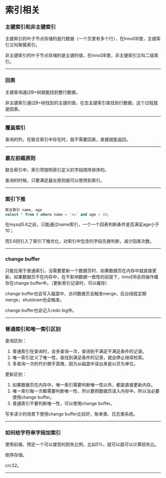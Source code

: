 # 索引相关

### 主键索引和非主键索引

主键索引的叶子节点存储的是行数据（一个页里有多个行），在InnoDB里，主键索引又叫聚簇索引。

非主键索引的叶子节点存储的是主键的值，在InnoDB里，非主键索引又叫二级索引。

------

### 回表

主键查询通过B+树就能找到整行数据。

非主键索引通过B+树找到的主键的值，在去主键索引查找到行数据，这个过程就是回表。

------

### 覆盖索引

查询的列，在联合索引中存在时，就不需要回表，直接就能返回。

------

### 最左前缀原则

联合索引中，索引项按照索引定义的字段顺序排序的。

查询的时候，只要满足最左原则就可以使用到索引。

------

### 索引下推

```sql
联合索引 name, age
select * from t where name = 'xx' and age < 10;
```

在mysql5.6之前，只能通过name索引，一个一个回表判断条件是否满足age小于10；

而5.6则引入了索引下推优化，对索引中包含的字段先做判断，减少回表次数。

------

### change buffer

只能应用于普通索引。当需要更新一个数据页时，如果数据页在内存中就直接更新。如果数据页不在内存中，在不影响数据一致性的前提下，InnoDB会将操作缓存在change buffer中。（更新索引记录时，可以缓存）

change buffer也会写入磁盘中，访问数据页会触发merge，后台线程定期merge，shutdown也会触发。

change buffer也会记入redo log中。

------

### 普通索引和唯一索引区别

查询区别：

1. 普通索引在查询时，会多查询一次，查询到不满足不满足条件的记录。
2. 唯一索引定义了唯一性，查找到满足条件的记录，就会停止继续检索。
3. 多查询一次的代价微乎其微，因为从磁盘中读出来是以页为单位。

更新区别：

1. 如果数据页在内存中，唯一索引需要判断唯一性以外，都是直接更新内存。
2. 唯一索引每一次都需要判断唯一性，所以要把数据页读入内存中，所以没必要使用change buffer。
3. 普通索引不要判断唯一性，可以使用change buffer。

写多读少的场景下使用change buffer比较好，账单类、日志类系统。

------

### 如何给字符串字段加索引

使用前缀，预定一个可以接受的损失比例，比如5%，就可以就可以计算损失比。

倒序存储。

crc32。

------













